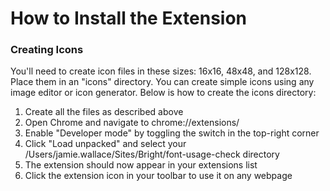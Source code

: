 # How to Install the Extension

### Creating Icons

You'll need to create icon files in these sizes: 16x16, 48x48, and 128x128. Place them in an "icons" directory. You can create simple icons using any image editor or icon generator. Below is how to create the icons directory:

1. Create all the files as described above
2. Open Chrome and navigate to chrome://extensions/
3. Enable "Developer mode" by toggling the switch in the top-right corner
4. Click "Load unpacked" and select your /Users/jamie.wallace/Sites/Bright/font-usage-check directory
5. The extension should now appear in your extensions list
6. Click the extension icon in your toolbar to use it on any webpage